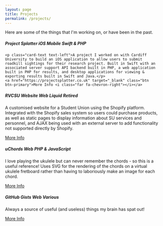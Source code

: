 ```yaml
---
layout: page
title: Projects
permalink: /projects/
---
```


<p>Here are some of the things that I'm working on, or have been in the past.</p>



<div class="card">
  <div class="card-body">
    <div class="alert alert-primary" role="alert">
      <h5 class="mb-0">Project Splatter <span class="badge badge-success">iOS Mobile</span> <span class="badge badge-info">Swift & PHP</span></h5>
    </div>
    
    <p class="card-text text-left">A project I worked on with Cardiff University to build an iOS application to allow users to submit roadkill sightings for their research project. Built in Swift with an associated server support API backend built in PHP, a web application built in PHP for results, and desktop applications for viewing & exporting results built in Swift and Java.</p>
    <a href="https://projectsplatter.co.uk" target="_blank" class="btn btn-primary">More Info <i class="far fa-chevron-right"></i></a>
  </div>
</div>

<div class="card">
  <div class="card-body">
    <div class="alert alert-primary" role="alert">
      <h5 class="mb-0">RVCSU Website <span class="badge badge-success">Web</span> <span class="badge badge-info">Liquid </span> <span class="badge badge-danger">Retired </span></h5>
    </div>
    <p class="card-text text-left">A customised website for a Student Union using the Shopify platform. Integrated with the Shopify sales system so users could purchase products, as well as static pages to display information about SU services and personnel, and AJAX being used with an external server to add functionality not supported directly by Shopify.</p>
    <a href="https://web.archive.org/web/20160511055237/http://www.rvcsu.org.uk/" target="_blank" class="btn btn-primary">More Info <i class="far fa-chevron-right"></i></a>
  </div>
</div>

<div class="card">
  <div class="card-body">
    <div class="alert alert-primary" role="alert">
      <h5 class="mb-0">uChords <span class="badge badge-success">Web</span> <span class="badge badge-info">PHP & JavaScript</span></h5>
    </div>
    <p class="card-text text-left">I love playing the ukulele but can never remember the chords - so this is a useful reference! Uses SVG for the rendering of the chords on a virtual ukulele fretboard rather than having to laboriously make an image for each chord.</p>
    <a href="https://api.jlls.info/uc/" target="_blank" class="btn btn-primary">More Info <i class="far fa-chevron-right"></i></a>
  </div>
</div>


<div class="card">
  <div class="card-body">
    <div class="alert alert-primary" role="alert">
      <h5 class="mb-0">GitHub Gists <span class="badge badge-success">Web</span> <span class="badge badge-info">Various</span></h5>
    </div>    <p class="card-text text-left">Always a source of useful (and useless) things my brain has spat out!</p>
    <a href="https://gist.github.com/lovattj" target="_blank" class="btn btn-primary">More Info <i class="far fa-chevron-right"></i></a>
  </div>
</div>